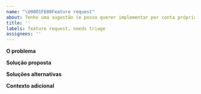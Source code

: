 ```yaml
---
name: "\U0001F680Feature request"
about: Tenho uma sugestão (e posso querer implementar por conta própria)
title: ''
labels: feature request, needs triage
assignees: ''
---
```


**O problema**

<!-- Uma descrição clara e concisa de qual é o problema. por exemplo. Sempre fico frustrado quando [...] -->

**Solução proposta**

<!-- Uma descrição clara e concisa do que você deseja que aconteça. Adicione quaisquer desvantagens consideradas -->

**Soluções alternativas**

<!-- Uma descrição clara e concisa de quaisquer soluções alternativas ou recursos que você considerou. -->

**Contexto adicional**

<!--Adicione qualquer outro contexto ou capturas de tela sobre a solicitação de recurso aqui. -->
